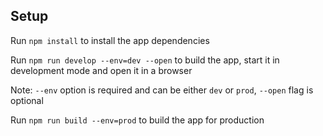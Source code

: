 ## Setup

Run `npm install` to install the app dependencies

Run `npm run develop --env=dev --open` to build the app, start it in development mode and open it in a browser

Note: `--env` option is required and can be either `dev` or `prod`, `--open` flag is optional

Run `npm run build --env=prod` to build the app for production
